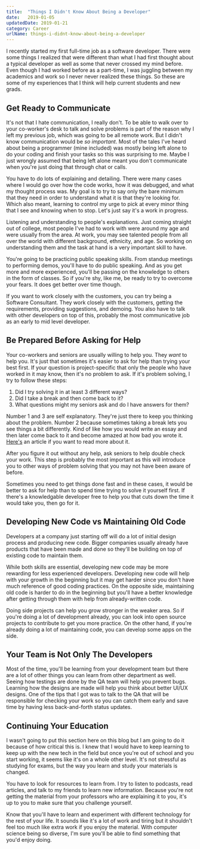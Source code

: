 ```yaml
---
title:  "Things I Didn't Know About Being a Developer"
date:   2019-01-05
updatedDate: 2019-01-21
category: Career
urlName: things-i-didnt-know-about-being-a-developer
---
```


I recently started my first full-time job as a software developer. There were
some things I realized that were different than what I had first thought about
a typical developer as well as some that never crossed my mind before. Even
though I had worked before as a part-time, I was juggling between my academics
and work so I never never realized these things. So these are some of my experiences
that I think will help current students and new grads.

## Get Ready to Communicate

It's not that I hate communication, I really don't. To be able to walk over to
your co-worker's desk to talk and solve problems is part of the reason why I
left my previous job, which was going to be all remote work. But I didn't know
communication would be _so important_. Most of the tales I've heard about being
a programmer (mine included) was mostly being left alone to do your coding and
finish your tasks so this was surprising to me. Maybe I just wrongly assumed
that being left alone meant you don't communicate when you're just doing that
through chat or calls.

You have to do lots of explaining and detailing. There were many cases where I
would go over how the code works, how it was debugged, and what my thought
process was. My goal is to try to say only the bare minimum that they need in
order to understand what it is that they're looking for. Which also meant,
learning to control my urge to pick at every minor thing that I see and knowing
when to stop. Let's just say it's a work in progress.

Listening and understanding to people's explanations. Just coming straight
out of college, most people I've had to work with were around my age and were
usually from the area. At work, you may see talented people from all over the
world with different background, ethnicity, and age. So working on understanding
them and the task at hand is a very important skill to have.

You're going to be practicing public speaking skills. From standup meetings to
performing demos, you'll have to do public speaking. And as you get more and more
experienced, you'll be passing on the knowledge to others in the form of classes.
So if you're shy, like me, be ready to try to overcome your fears. It does get
better over time though.

If you want to work closely with the customers, you can try being a Software Consultant.
They work closely with the customers, getting the requirements, providing
suggestions, and demoing. You also have to talk with other developers on top of this,
probably the most communicative job as an early to mid level developer.

## Be Prepared Before Asking for Help

Your co-workers and seniors are usually willing to help you. They _want_ to help
you. It's just that sometimes it's easier to ask for help than trying your
best first. If your question is project-specific that only the people who have
worked in it may know, then it's no problem to ask. If it's problem solving, I try
to follow these steps:

1. Did I try solving it in at least 3 different ways?
2. Did I take a break and then come back to it?
3. What questions might my seniors ask and do I have answers for them?

Number 1 and 3 are self explanatory. They're just there to keep you thinking about
the problem. Number 2 because sometimes taking a break lets you see things a bit
differently. Kind of like how you would write an essay and then later come back
to it and become amazed at how bad you wrote it. [Here's](https://www.brainscape.com/blog/2016/08/better-learning-focused-vs-diffuse-thinking/) 
an article if you want to read more about it.

After you figure it out without any help, ask seniors to help double check your work.
This step is probably the most important as this will introduce you to other ways
of problem solving that you may not have been aware of before.

Sometimes you need to get things done fast and in these cases, it would be better
to ask for help than to spend time trying to solve it yourself first. If there's
a knowledgable developer free to help you that cuts down the time it would take
you, then go for it.

## Developing New Code vs Maintaining Old Code

Developers at a company just starting off will do a lot of initial design process
and producing new code. Bigger companies usually already have products that have
been made and done so they'll be building on top of existing code to maintain them.

While both skills are essential, developing new code may be more rewarding for less
experienced developers. Developing new code will help with your growth in the
beginning but it may get harder since you don't have much reference of good coding
practices. On the opposite side, maintaining old code is harder to do in the
beginning but you'll have a better knowledge after getting through them with help
from already-written code.

Doing side projects can help you grow stronger in the weaker area. So if you're
doing a lot of development already, you can look into open source projects to contribute
to get you more practice. On the other hand, if you're already doing a lot of maintaining
code, you can develop some apps on the side.

## Your Team is Not Only The Developers

Most of the time, you'll be learning from your development team but there are a lot
of other things you can learn from other department as well. Seeing how testings
are done by the QA team will help you prevent bugs. Learning how the designs are
made will help you think about better UI/UX designs. One of the tips that I got
was to talk to the QA that will be responsible for checking
your work so you can catch them early and save time by having less back-and-forth
status updates.

## Continuing Your Education

I wasn't going to put this section here on this blog but I am going to do it because
of how critical this is. I knew that I would have to keep learning to keep up with
the new tech in the field but once you're out of school and you start working, it
seems like it's on a whole other level. It's not stressful as studying for exams,
but the way you learn and study your materials is changed.

You have to look for resources to learn from. I try to listen to podcasts, read articles,
and talk to my friends to learn new information. Because you're not getting the material
from your professors who are explaining it to you, it's up to you to make sure
that you challenge yourself.

Know that you'll have to learn and experiment with different technology for the
rest of your life. It sounds like it's a lot of work and tiring but it shouldn't
feel too much like extra work if you enjoy the material. With computer science
being so diverse, I'm sure you'll be able to find something that you'd enjoy doing.